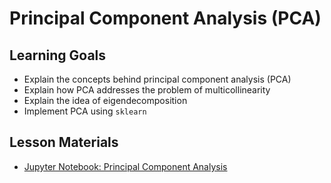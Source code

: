# Principal Component Analysis (PCA)

## Learning Goals

- Explain the concepts behind principal component analysis (PCA)
- Explain how PCA addresses the problem of multicollinearity
- Explain the idea of eigendecomposition
- Implement PCA using `sklearn`

## Lesson Materials

- [Jupyter Notebook: Principal Component Analysis](principal_component_analysis.ipynb)